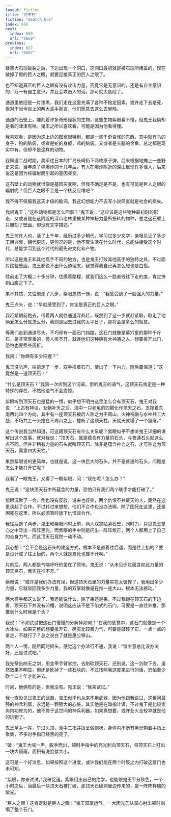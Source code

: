 ```yaml
---
layout: fiction
title: "顶天石"
fiction: "deatch_bus"
index: 668
next:
  index: 669
  url: "0669"
previous:
  index: 667
  url: "0667"
---
```

镂空大石球破裂之后，下边出现一个洞口，这洞口最初就是被石球所掩盖的，现在破掉了假的巨人之眼，就要迎接真正的巨人之眼了。

也不知道真正的巨人之眼有没有攻击力量，究竟它是无意识的，还是有自主意识的，万一有自主意识，并且会攻击人的话，那可就太危险了。

通道里依旧是一片漆黑，我们走在这里充满了各种不稳定因素，或许走下去是死，但对于当今世上的两大高手而言，他们愿意去这么去冒险。

通道的石壁上，雕刻着许多奇形怪状的生物，这些生物紫眼看不懂，但鬼王我俩却是看的津津有味。鬼王之所以喜欢看，可能是因为他看得懂。

我喜欢看，是因为这上边的图案很特别，都是一些千奇百怪的东西，其中就有马的身子，狗的脑袋，或者是蛇的身躯，鸡的脑袋。又或者是长腿的金鱼，总之都是现实中有，但却不是这样的动物。

我知道二战时期，美军往日本的广岛长崎扔下两枚原子弹，后来根据地摊上一些野史来说，当年原子弹爆炸的十几年后，有人在爆炸附近的深山里现许多怪人，后来说这是因为核辐射而引起的基因突变。

这石壁上的动物就很像是基因突变啊，但我不确定是不是，也有可能是巨人之眼的辐射呢？但巨人之眼不会是一个核反应堆吧？

我不得不佩服我这天才级的脑洞，我这幻想能力不去写小说简直就是社会的损失。

我问鬼王：“这些动物都是怎么回事？”鬼王说：“这应该是这些物种最初时的形态，又或者是在这附近的深山老林里被某种神秘力量所扭转的物种，总之这石壁上只雕刻了壁画，却没有文字描述。”

鬼王何许人也，活了上千年，经历过多少朝代，学习过多少文字，亲眼见证了多少王朝兴衰，朝代更迭，更何况的是，他不管生活在什么时代，总能快接受这个时代，总能学习到这个时代的最先进文化和产物。

所以这是鬼王和其他高手不同的地方，也是鬼王打败其他高手的独特之处，不过面对这些壁画，鬼王都说不出什么道理来，我觉得我自己再怎么想也是白搭。

往前走了大概二十多分钟，估摸着路程，就我们这么一路直线往下走的度，肯定快到山腹之下了。

果不其然，又往前走了几步，紫眼忽然一愣，说：“我感受到了一股强大的力量。”

鬼王点头，说：“早就感受到了，肯定是真正的巨人之眼。”

我赶紧朝前跑去，带着两人就往通道深处赶，既然到了这一步就赶紧取，取走了他俩爱怎么分就怎么分，我则是回去过我的太平日子，那将会是多么的惬意。

等我们走到通道尽头，不巧却有一面石门挡路，这石门就像是墓穴里的那种千斤石，是非常厚重的，旁人推不开，就连他们这种拥有大神通之人，想要推开此门，恐怕也要费些周折。

我问：“你俩有多少把握？”

鬼王没吭声，往前走了一步，双手推着石门，使出了一下内力，随后震惊道：“这竟然是一道顶天石！”

“什么是顶天石？”我第一次听到这个词语，但听鬼王的语气，这顶天石肯定是一种特殊的存在，不然他语气不会震惊。

紫眼听到顶天石也是猛的一愣，似乎想不明白这里怎么会有顶天石，鬼王对我说：“上古有神话，女蜗补天之后，海中一只老龟的四脚化作顶天之石，支撑着东南西北四个方向，其中有一座顶天石被后人称之为不周山，火神祝融与水神共工大战，不巧共工一头撞在不周山之上，撞断了这顶天柱，天就天就塌了一个窟窿。”

这个传说我当然知道，可这跟顶天石有什么关系呢？紫眼似乎不想听鬼王详细的讲解出这个故事，就对我说：“顶天石，就是蕴含有力量的石头，与普通石头就这么点不同，但并非稍有力量的石头就叫顶天石，除非是蕴含神力之石，才可称之为顶天石，寓意四大天柱。”

果然紫眼说的更简单，也就是说，这一块巨大的石头，并不是普通的石头，问题是怎么才能打开它呢？

我看了一眼鬼王，又看了一眼紫眼，问：“现在呢？怎么办？”

鬼王说：“这块顶天石中所蕴含的力量，恐怕只有我们两个联手才能打破了。”

紫眼沉默了一会，倒也没有反驳，说来也好笑，两个仇恨不共戴天的人，竟然在这里谈起了合作，不过转过来想想，他们不合作也没办法啊，除了困死在这里，还是困死在这里，所以必须暂时放下仇恨谈合作。

我往后退了两步，鬼王和紫眼同时上前，两人双掌贴紧石壁，同时力，只见鬼王掌心之中泛出一阵阵黑光，而紫眼的手中则是闪出一阵阵紫芒，两个人都用上了自己的全身力气，而这顶天石竟然一动不动。

我心想：“会不会是这石头的建造方式，根本不是直着往后退，而是往上抬的？要是设计成了往上抬的，两个人就是累死也推不开啊。”

片刻后，两人都是气喘吁吁的坐在了原地，鬼王说：“从未见识过蕴含如此力量的顶天巨石，我实在推不开。”

紫眼说：“或许是我们办法有误，但这顶天石里的力量实在太强悍了，我用出多少力量，它就驳回我多少力量，我的双掌就像是在推一座大山，根本无法撼动。”

两大高手都这么说了，我还能说什么，除了呆还是呆，不过我蹲在顶天石的下边看，顶天石下并没有凹槽，说明这应该不是下陷式的石门，可要是一直往外推，那推到什么时候是个头？

我说：“不如试试把这石门慢慢的分解掉如何？”在我的感觉中，这石门就像是一个大冰块，如果完整的想要推开它，确实比较费力气，可要是敲碎了它，一点一点的拿走，不就行了？总之说白了就是愚公移山。

两个人一愣，随后同时摇头，感觉这个办法行不通，我说：“馊主意总比没办法好，还是试试吧。”

我先祭出四无之剑，用金甲手臂掌控，去削砍顶天石，还别说，这一剑砍下去，虽然效果不明显，但还是砍掉了一些石块的，不过按照我这度来进行的话，恐怕至少砍个二十年才能进去。

时间，他俩有的是，但我没有。鬼王说：“我来试试。”

我一直没见过鬼王的武器，鬼王似乎也从来不用武器，因为他跟我说过，这世间最强的神兵利器，永远是一颗强大的心脏。其实他是在暗指计谋，不过鬼王是比较崇尚内功修为的，他不屑于这世间的神兵利器，如果真想要，或许业火金蛟早就是他的玩物了。

鬼王单手一挥，举过头顶，食中二指并拢呈做剑状，身体内不断有黑光朝着手指上聚集，不多时手指已经黑的亮了。

“破！”鬼王大喊一声，脱手而出，顿时手指中的亮光刺向顶天石，将顶天石上打出一块大窟窿，面积有洗脸盆大小。

这可是一个好消息，如果按照这个进度，或许我们能在两个时辰之内打破这扇门也未可知。

“紫眼，你来试试。”我催促道。紫眼用出自己的绝学，也能跟鬼王平分秋色，一个小时之后，当最后一块顶天石被打破，那顶天石破洞里边传来的，是一阵阵祥瑞的紫光。

“巨人之眼！这肯定就是巨人之眼！”鬼王双掌运气，一大团光芒从掌心射出顿时崩塌了整个石门。